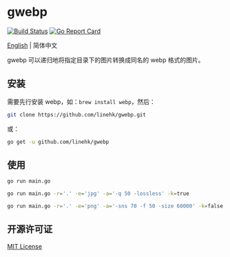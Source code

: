# gwebp

[![Build Status](https://travis-ci.org/linehk/gwebp.svg?branch=master)](https://travis-ci.org/linehk/gwebp)
[![Go Report Card](https://goreportcard.com/badge/github.com/linehk/gwebp)](https://goreportcard.com/report/github.com/linehk/gwebp)

[English](./README.md "English") | 简体中文

gwebp 可以递归地将指定目录下的图片转换成同名的 webp 格式的图片。

## 安装

需要先行安装 webp，如：`brew install webp`，然后：

```bash
git clone https://github.com/linehk/gwebp.git
```

或：

```bash
go get -u github.com/linehk/gwebp
```

## 使用

```bash
go run main.go
```

```bash
go run main.go -r='.' -e='jpg' -a='-q 50 -lossless' -k=true
```

```bash
go run main.go -r='.' -e='png' -a='-sns 70 -f 50 -size 60000' -k=false
```

## 开源许可证

[MIT License](./LICENSE "MIT License")